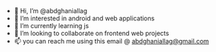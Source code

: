 - 👋 Hi, I’m @abdghaniallag
- 👀 I’m interested in android and web applications
- 🌱 I’m currently learning js 
- 💞️ I’m looking to collaborate on frontend web projects
- 📫 you can reach me using this email @ abdghaniallag@gmail.com

<!---
abdghaniallag/abdghaniallag is a ✨ special ✨ repository because its `README.md` (this file) appears on your GitHub profile.
You can click the Preview link to take a look at your changes.
--->
